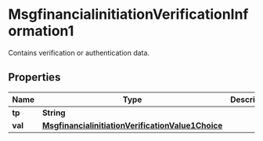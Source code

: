 

# MsgfinancialinitiationVerificationInformation1

Contains verification or authentication data.
## Properties

Name | Type | Description | Notes
------------ | ------------- | ------------- | -------------
**tp** | **String** |  |  [optional]
**val** | [**MsgfinancialinitiationVerificationValue1Choice**](MsgfinancialinitiationVerificationValue1Choice.md) |  |  [optional]



